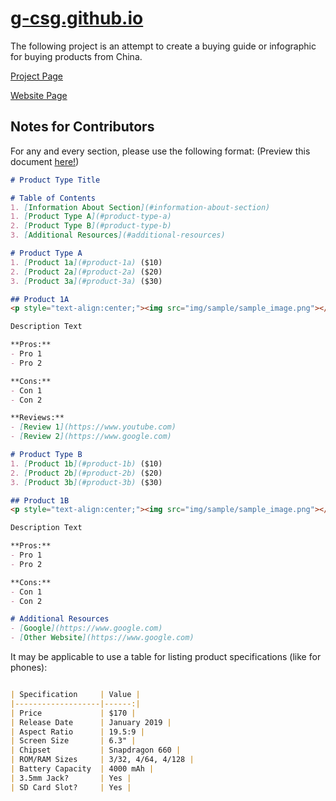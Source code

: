 # [g-csg.github.io](g-csg.github.io)

The following project is an attempt to create a buying guide or infographic for buying products from China.

[Project Page](https://github.com/g-csg/g-csg.github.io)

[Website Page](g-csg.github.io)

## Notes for Contributors

For any and every section, please use the following format:
(Preview this document [here!](https://g-csg.github.io/sample.html))

```Markdown
# Product Type Title

# Table of Contents
1. [Information About Section](#information-about-section)
1. [Product Type A](#product-type-a)
2. [Product Type B](#product-type-b)
3. [Additional Resources](#additional-resources)

# Product Type A
1. [Product 1a](#product-1a) ($10)
2. [Product 2a](#product-2a) ($20)
3. [Product 3a](#product-3a) ($30)

## Product 1A
<p style="text-align:center;"><img src="img/sample/sample_image.png"></p>

Description Text

**Pros:**
- Pro 1
- Pro 2

**Cons:**
- Con 1
- Con 2

**Reviews:**
- [Review 1](https://www.youtube.com)
- [Review 2](https://www.google.com)

# Product Type B
1. [Product 1b](#product-1b) ($10)
2. [Product 2b](#product-2b) ($20)
3. [Product 3b](#product-3b) ($30)

## Product 1B
<p style="text-align:center;"><img src="img/sample/sample_image.png"></p>

Description Text

**Pros:**
- Pro 1
- Pro 2

**Cons:**
- Con 1
- Con 2

# Additional Resources
- [Google](https://www.google.com)
- [Other Website](https://www.google.com)
```

It may be applicable to use a table for listing product specifications (like for phones):
```Markdown

| Specification 	| Value |
|-------------------|------:|
| Price 			| $170 |
| Release Date		| January 2019 |
| Aspect Ratio		| 19.5:9 |
| Screen Size		| 6.3" |
| Chipset			| Snapdragon 660 |
| ROM/RAM Sizes 	| 3/32, 4/64, 4/128 |
| Battery Capacity 	| 4000 mAh |
| 3.5mm Jack? 		| Yes |
| SD Card Slot? 	| Yes |
```
